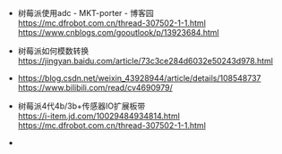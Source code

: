 
* 树莓派使用adc - MKT-porter - 博客园  
  https://mc.dfrobot.com.cn/thread-307502-1-1.html
  https://www.cnblogs.com/gooutlook/p/13923684.html
 
* 树莓派如何模数转换  
  https://jingyan.baidu.com/article/73c3ce284d6032e50243d978.html

*  https://blog.csdn.net/weixin_43928944/article/details/108548737  
   https://www.bilibili.com/read/cv4690979/  

*  树莓派4代4b/3b+传感器IO扩展板带  
   https://i-item.jd.com/10029484934814.html  
   https://mc.dfrobot.com.cn/thread-307502-1-1.html

*  
